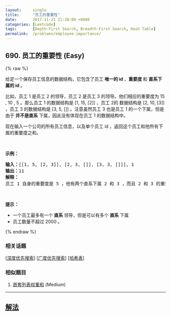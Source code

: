 ```yaml
---
layout:     single
title:      "员工的重要性"
date:       2017-11-21 21:30:00 +0800
categories: [Leetcode]
tags:       [Depth-First Search, Breadth-First Search, Hash Table]
permalink:  /problems/employee-importance/
---
```


## 690. 员工的重要性 (Easy)

{% raw %}

<p>给定一个保存员工信息的数据结构，它包含了员工 <strong>唯一的 id </strong>，<strong>重要度 </strong>和 <strong>直系下属的 id </strong>。</p>

<p>比如，员工 1 是员工 2 的领导，员工 2 是员工 3 的领导。他们相应的重要度为 15 , 10 , 5 。那么员工 1 的数据结构是 [1, 15, [2]] ，员工 2的 数据结构是 [2, 10, [3]] ，员工 3 的数据结构是 [3, 5, []] 。注意虽然员工 3 也是员工 1 的一个下属，但是由于 <strong>并不是直系</strong> 下属，因此没有体现在员工 1 的数据结构中。</p>

<p>现在输入一个公司的所有员工信息，以及单个员工 id ，返回这个员工和他所有下属的重要度之和。</p>

<p> </p>

<p><strong>示例：</strong></p>

<pre>
<strong>输入：</strong>[[1, 5, [2, 3]], [2, 3, []], [3, 3, []]], 1
<strong>输出：</strong>11
<strong>解释：</strong>
员工 1 自身的重要度是 5 ，他有两个直系下属 2 和 3 ，而且 2 和 3 的重要度均为 3 。因此员工 1 的总重要度是 5 + 3 + 3 = 11 。
</pre>

<p> </p>

<p><strong>提示：</strong></p>

<ul>
	<li>一个员工最多有一个<strong> 直系 </strong>领导，但是可以有多个 <strong>直系 </strong>下属</li>
	<li>员工数量不超过 2000 。</li>
</ul>

{% endraw %}

### 相关话题
  [[深度优先搜索](https://github.com/awesee/leetcode/tree/main/tag/depth-first-search/README.md)]
  [[广度优先搜索](https://github.com/awesee/leetcode/tree/main/tag/breadth-first-search/README.md)]
  [[哈希表](https://github.com/awesee/leetcode/tree/main/tag/hash-table/README.md)]

### 相似题目
  1. [嵌套列表权重和](/problems/nested-list-weight-sum) (Medium)

---

## [解法](https://github.com/awesee/leetcode/tree/main/problems/employee-importance)
